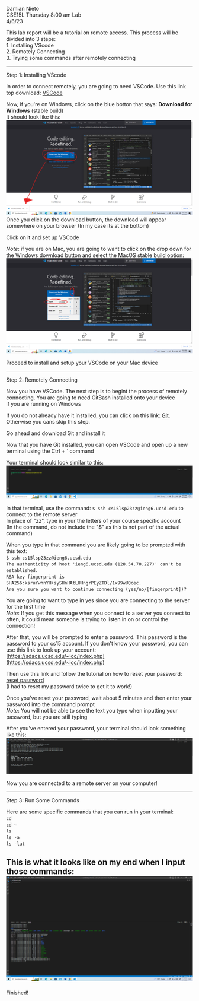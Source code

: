 Damian Nieto  
CSE15L Thursday 8:00 am Lab  
4/6/23  


This lab report will be a tutorial on remote access. This process will be divided into 3 steps:  
      1. Installing VScode  
      2. Remotely Connecting  
      3. Trying some commands after remotely connecting  
      
---  
Step 1: Installing VScode  

In order to connect remotely, you are going to need VSCode. Use this link top download:
      [VSCode](https://code.visualstudio.com/)  
      
Now, if you're on Windows, click on the blue botton that says: **Download for Windows** (stable build)  
It should look like this:  
![Image](https://github.com/DamianGN136/cse15l-lab-reports/blob/main/Screenshot%202023-04-09%20200828.png)  
Once you click on the download button, the download will appear somewhere on your browser (In my case its at the bottom)  

Click on it and set up VSCode

*Note*: if you are on Mac, you are going to want to click on the drop down for the Windows download button and select the MacOS stable build option:  
![Image](MacOSstepLabReport1.png)  

Proceed to install and setup your VSCode on your Mac device

---  
Step 2: Remotely Connecting

Now you have VSCode. The next step is to begint the process of remotely connecting. You are going to need GitBash installed onto your device  
if you are running on Windows  

If you do not already have it installed, you can click on this link: [Git](https://gitforwindows.org/). Otherwise you cans skip this step. 

Go ahead and download Git and install it  

Now that you have Git installed, you can open VSCode and open up a new terminal using the Ctrl + ` command  

Your terminal should look similar to this:  
![Terminal](termianlshot.png)

In that terminal, use the command: `$ ssh cs15lsp23zz@ieng6.ucsd.edu` to connect to the remote server  
In place of "zz", type in your the letters of your course specific account  
(In the command, do not include the "$" as this is not part of the actual command)  


When you type in that command you are likely going to be prompted with this text:  
`$ ssh cs15lsp23zz@ieng6.ucsd.edu`  
`The authenticity of host 'ieng6.ucsd.edu (128.54.70.227)' can't be established.`  
`RSA key fingerprint is SHA256:ksruYwhnYH+sySHnHAtLUHngrPEyZTDl/1x99wUQcec.`  
`Are you sure you want to continue connecting (yes/no/[fingerprint])?`  

You are going to want to type in yes since you are connecting to the server for the first time  
*Note*: If you get this message when you connect to a server you connect to often, it could mean someone is trying to listen in on or control the connection!  

After that, you will be prompted to enter a password. This password is the password to your cs15 account. If you don't know your password, you can use this link to look up your account: [https://sdacs.ucsd.edu/~icc/index.php](https://sdacs.ucsd.edu/~icc/index.php)  

Then use this link and follow the tutorial on how to reset your password: 
[reset password](https://drive.google.com/file/d/17IDZn8Qq7Q0RkYMxdiIR0o6HJ3B5YqSW/view)  
(I had to reset my password twice to get it to work!)

Once you've reset your password, wait about 5 minutes and then enter your password into the command prompt  
*Note*: You will not be able to see the text you type when inputting your password, but you are still typing 

After you've entered your password, your terminal should look something like this:  
![signed in](connected.png)  

Now you are connected to a remote server on your computer!  

---
Step 3: Run Some Commands  

Here are some specific commands that you can run in your terminal:  
`cd`  
`cd ~`  
`ls`  
`ls -a`  
`ls -lat`  

This is what it looks like on my end when I input those commands:  
![Image](commands.png)
--- 
Finished!







     
